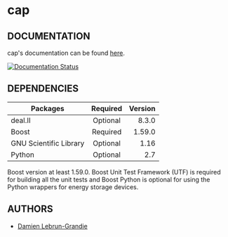 cap
===

DOCUMENTATION
-------------
cap's documentation can be found [here](https://cap.readthedocs.org).

[![Documentation Status](https://readthedocs.org/projects/cap/badge/?version=latest)](https://readthedocs.org/projects/cap/?badge=latest)

DEPENDENCIES
------------
| Packages               | Required | Version |
| -----------------------|:--------:| -------:|
| deal.II                | Optional | 8.3.0   |
| Boost                  | Required | 1.59.0  |
| GNU Scientific Library | Optional | 1.16    |
| Python                 | Optional | 2.7     |

Boost version at least 1.59.0.  Boost Unit Test Framework (UTF) is required for building all the unit tests
and Boost Python is optional for using the Python wrappers for energy storage devices.

AUTHORS
-------
* [Damien Lebrun-Grandie](https://github.com/dalg24)
